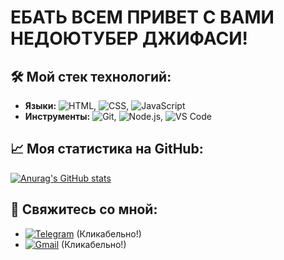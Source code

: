 # ЕБАТЬ ВСЕМ ПРИВЕТ С ВАМИ НЕДОЮТУБЕР ДЖИФАСИ!

## 🛠 Мой стек технологий:
*   **Языки:** ![HTML](https://img.shields.io/badge/HTML-E34F26?style=flat-square&logo=html5&logoColor=white&labelColor=E34F26&color=B32C1A&radius=8), ![CSS](https://img.shields.io/badge/CSS-1572B6?style=flat-square&logo=csswizardry&logoColor=white&labelColor=1572B6&color=0D47A1&radius=8), ![JavaScript](https://img.shields.io/badge/JavaScript-F7DF1E?style=flat-square&logo=javascript&logoColor=black&labelColor=F7DF1E&color=F0B800&radius=8)
*   **Инструменты:** ![Git](https://img.shields.io/badge/Git-F05032?style=flat-square&logo=git&logoColor=white&labelColor=F05032&color=C0362C&radius=8), ![Node.js](https://img.shields.io/badge/Node.js-339933?style=flat-square&logo=nodedotjs&logoColor=white&labelColor=339933&color=2A7D2F&radius=8), ![VS Code](https://img.shields.io/badge/VS_Code-007ACC?style=flat-square&logo=visual-studio-code&logoColor=white&labelColor=007ACC&color=005A9E&radius=8)

## 📈 Моя статистика на GitHub:
[![Anurag's GitHub stats](https://github-readme-stats.vercel.app/api?username=NormikChel)](https://github.com/anuraghazra/github-readme-stats)

## 🔗 Свяжитесь со мной:
* [![Telegram](https://img.shields.io/badge/-@Normik_Chel-2CA5E0?style=flat&logo=telegram&logoColor=white)](https://t.me/Normik_Chel) (Кликабельно!)
* [![Gmail](https://img.shields.io/badge/-nenormikchel@gmail.com-D14836?style=flat&logo=gmail&logoColor=white)](mailto:nenormikchel@gmail.com) (Кликабельно!)
